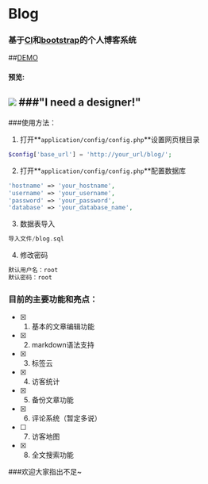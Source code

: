 # Blog

### 基于[CI](http://codeigniter.org.cn)和[bootstrap](http://www.bootcss.com/)的个人博客系统
##[DEMO](http://www.neytoph.com/Blog/)

#### 预览:
![](https://ooo.0o0.ooo/2016/03/15/56e824595ce3e.png)
###"I need a designer!"
----

###使用方法：

1. 打开**`application/config/config.php`**设置网页根目录

  ```php
  $config['base_url'] = 'http://your_url/blog/';
  ```
2. 打开**`application/config/config.php`**配置数据库

  ```php
  'hostname' => 'your_hostname',
  'username' => 'your_username',
  'password' => 'your_password',
  'database' => 'your_database_name',
  ```
  
3. 数据表导入

  ```php
  导入文件/blog.sql
  ```  
  
4. 修改密码

  ```php
  默认用户名：root
  默认密码：root
  ```
  
### 目前的主要功能和亮点：

- [x] 1. 基本的文章编辑功能
- [x] 2. markdown语法支持
- [x] 3. 标签云
- [x] 4. 访客统计
- [x] 5. 备份文章功能
- [x] 6. 评论系统（暂定多说）
- [ ] 7. 访客地图
- [x] 8. 全文搜索功能

###欢迎大家指出不足~
